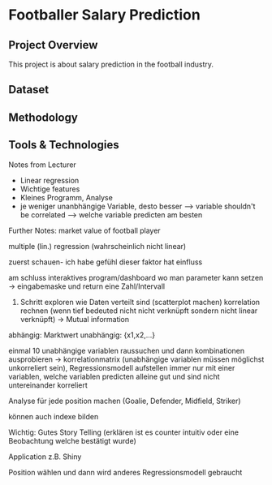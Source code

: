 # Footballer Salary Prediction

## Project Overview
This project is about salary prediction in the football industry. 

## Dataset

## Methodology

## Tools & Technologies


Notes from Lecturer

- Linear regression
- Wichtige features
- Kleines Programm, Analyse 
- je weniger unanbhängige Variable, desto besser
--> variable shouldn't be correlated
--> welche variable predicten am besten

Further Notes:
market value of football player

multiple (lin.) regression  (wahrscheinlich nicht linear)

zuerst schauen- ich habe gefühl dieser faktor hat einfluss

am schluss interaktives program/dashboard wo man parameter kann setzen
	-> eingabemaske und return eine Zahl/Intervall


1. Schritt
exploren wie Daten verteilt sind (scatterplot machen)
korrelation rechnen (wenn tief bedeuted nicht nicht verknüpft sondern nicht linear verknüpft) -> Mutual information


abhängig: Marktwert
unabhängig: {x1,x2,...}


einmal 10 unabhängige variablen raussuchen und dann kombinationen ausprobieren -> korrelationmatrix (unabhängige variablen müssen möglichst unkorreliert sein), Regressionsmodell aufstellen immer nur mit einer variablen, welche variablen predicten alleine gut und sind nicht untereinander korreliert


Analyse für jede position machen (Goalie, Defender, Midfield, Striker)


können auch indexe bilden  

Wichtig: Gutes Story Telling (erklären ist es counter intuitiv oder eine Beobachtung welche bestätigt wurde)

Application z.B. Shiny

Position wählen und dann wird anderes Regressionsmodell gebraucht


